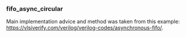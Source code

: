 ### fifo_async_circular
Main implementation advice and method was taken from this example: https://vlsiverify.com/verilog/verilog-codes/asynchronous-fifo/.